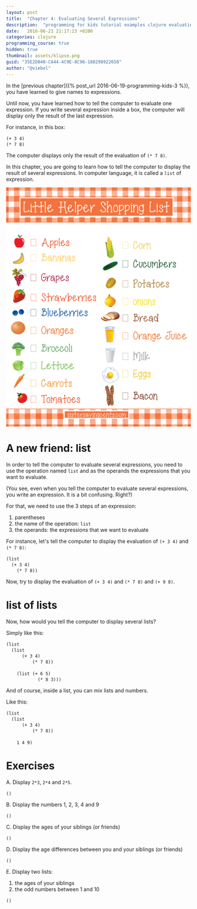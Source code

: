 ```yaml
---
layout: post
title:  "Chapter 4: Evaluating Several Expressions"
description:  "programming for kids tutorial examples clojure evaluating several expressions with list"
date:   2016-06-21 21:17:23 +0200
categories: clojure
programming_course: true
hidden: true
thumbnail: assets/klipse.png
guid: "35E2D040-CA44-4C9E-8C96-180298922658"
author: "@viebel"
---
```



In the [previous chapter]({% post_url 2016-06-19-programming-kids-3 %}), you have learned to give names to expressions.

Until now, you have learned how to tell the computer to evaluate one expression. If you write several expression inside a box, the computer will display only the result of the last expression. 

For instance, in this box:

~~~klipse
(+ 3 4)
(* 7 8)
~~~

The computer displays only the result of the evaluation of `(* 7 8)`.


In this chapter, you are going to learn how to tell the computer to display the result of several expressions. In computer language, it is called a `list` of expression.


![Organized](/assets/images/shopping-list.jpg)

# A new friend: list

In order to tell the computer to evaluate several expressions, you need to use the operation named `list` and as the operands the expressions that you want to evaluate.


(You see, even when you tell the computer to evaluate several expressions, you write an expression. It is a bit confusing. Right?) 

For that, we need to use the 3 steps of an expression:

1. parentheses
2. the name of the operation: `list`
3. the operands: the expressions that we want to evaluate


For instance, let's tell the computer to display the evaluation of `(+ 3 4)` and `(* 7 8)`:


~~~klipse
(list
  (+ 3 4)
    (* 7 8))
~~~


Now, try to display the evaluation of `(+ 3 4)` and `(* 7 8)` and `(+ 9 8)`.



# list of lists

Now, how would you tell the computer to display several lists?

Simply like this:

~~~klipse
(list
  (list
      (+ 3 4)
          (* 7 8))

    (list (+ 6 5)
            (* 8 3)))

~~~


And of course, inside a list, you can mix lists and numbers.

Like this:

~~~klipse
(list
  (list
      (+ 3 4)
          (* 7 8))
  
    1 4 9)
~~~



# Exercises


A. Display `2*3`, `2*4` and `2*5`.

~~~klipse
()
~~~


B. Display the numbers 1, 2, 3, 4 and 9

~~~klipse
()
~~~

C. Display the ages of your siblings (or friends)


~~~klipse
()
~~~


D. Display the age differences between you and your siblings (or friends)


~~~klipse
()
~~~

E. Display two lists:

1. the ages of your siblings
2. the odd numbers between 1 and 10


~~~klipse
()
~~~


